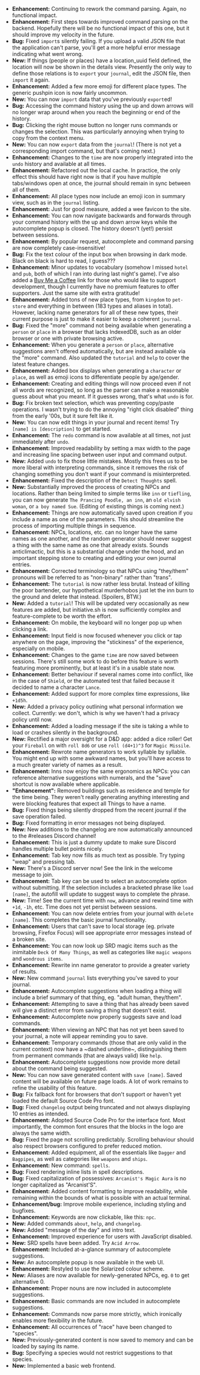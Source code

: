* **Enhancement:** Continuing to rework the command parsing. Again, no
  functional impact.
* **Enhancement:** First steps towards improved command parsing on the backend.
  Hopefully there will be no functional impact of this one, but it should
  improve my velocity in the future.
* **Bug:** Fixed `import`s silently failing. If you upload a valid JSON file
  that the application can't parse, you'll get a more helpful error message
  indicating what went wrong.
* **New:** If things (people or places) have a location_uuid field defined, the
  location will now be shown in the details view. Presently the only way to
  define those relations is to `export` your `journal`, edit the JSON file, then
  `import` it again.
* **Enhancement:** Added a few more emoji for different place types. The generic
  pushpin icon is now fairly uncommon.
* **New:** You can now `import` data that you've previously `export`ed!
* **Bug:** Accessing the command history using the up and down arrows will no
  longer wrap around when you reach the beginning or end of the history.
* **Bug:** Clicking the right mouse button no longer runs commands or changes
  the selection. This was particularly annoying when trying to copy from the
  context menu.
* **New:** You can now `export` data from the `journal`! (There is not yet a
  corresponding import command, but that's coming next.)
* **Enhancement:** Changes to the `time` are now properly integrated into the
  `undo` history and available at all times.
* **Enhancement:** Refactored out the local cache. In practice, the only effect
  this should have right now is that if you have multiple tabs/windows open at
  once, the journal should remain in sync between all of them.
* **Enhancement:** All place types now include an emoji icon in summary view,
  such as in the `journal` listing.
* **Enhancement:** Just for good measure, added a wee favicon to the site.
* **Enhancement:** You can now navigate backwards and forwards through your
  command history with the up and down arrow keys while the autocomplete popup
  is closed. The history doesn't (yet!) persist between sessions.
* **Enhancement:** By popular request, autocomplete and command parsing are now
  completely case-insensitive!
* **Bug:** Fix the text colour of the input box when browsing in dark mode.
  Black on black is hard to read, I guess???
* **Enhancement:** Minor updates to vocabulary (somehow I missed `hotel` and
  `pub`, both of which I ran into during last night's game). I've also added a
  [Buy Me a Coffee](https://www.buymeacoffee.com/initiative) link for those who
  would like to support development, though I currently have no premium features
  to offer supporters. Just the same site with extra gratitude!
* **Enhancement:** Added tons of new place types, from `kingdom` to `pet-store`
  and everything in between (183 types and aliases in total). However, lacking
  name generators for all of these new types, their current purpose is just to
  make it easier to keep a coherent `journal`.
* **Bug:** Fixed the "more" command not being available when generating a
  `person` or `place` in a browser that lacks IndexedDB, such as an older
  browser or one with private browsing active.
* **Enhancement:** When you generate a `person` or `place`, alternative
  suggestions aren't offered automatically, but are instead available via the
  "more" command. Also updated the `tutorial` and `help` to cover the latest
  feature changes.
* **Enhancement:** Added box displays when generating a `character` or `place`,
  as well as emoji icons to differentiate people by age/gender.
* **Enhancement:** Creating and editing things will now proceed even if not all
  words are recognized, so long as the parser can make a reasonable guess about
  what you meant. If it guesses wrong, that's what `undo` is for.
* **Bug:** Fix broken text selection, which was preventing copy/paste
  operations. I wasn't trying to do the annoying "right click disabled" thing
  from the early '00s, but it sure felt like it.
* **New:** You can now edit things in your journal and recent items! Try
  `[name] is [description]` to get started.
* **Enhancement:** The `redo` command is now available at all times, not just
  immediately after `undo`.
* **Enhancement:** Improved readability by setting a max width to the page and
  increasing line spacing between user input and command output.
* **New:** Added `undo` to fix those little mistakes. Mostly this frees us to be
  more liberal with interpreting commands, since it removes the risk of changing
  something you don't want if your command is misinterpreted.
* **Enhancement:** Fixed the description of the `Detect Thoughts` spell.
* **New:** Substantially improved the process of creating NPCs and locations.
  Rather than being limited to simple terms like `inn` or `tiefling`, you can
  now generate `The Prancing Poodle, an inn`, an `old elvish woman`, or `a boy
  named Sue`. (Editing of existing things is coming next.)
* **Enhancement:** Things are now automatically saved upon creation if you
  include a name as one of the parameters. This should streamline the process of
  importing multiple things in sequence.
* **Enhancement:** NPCs, locations, etc. can no longer have the same names as
  one another, and the random generator should never suggest a thing with the
  same name as one that already exists. Sounds anticlimactic, but this is a
  substantial change under the hood, and an important stepping stone to creating
  and editing your own journal entries.
* **Enhancement:** Corrected terminology so that NPCs using "they/them" pronouns
  will be referred to as "non-binary" rather than "trans".
* **Enhancement:** The `tutorial` is now rather less brutal. Instead of killing
  the poor bartender, our hypothetical murderhobos just let the inn burn to the
  ground and delete that instead. (Spoilers, BTW.)
* **New:** Added a `tutorial`! This will be updated very occasionally as new
  features are added, but initiative.sh is now sufficiently complex and
  feature-complete to be worth the effort.
* **Enhancement:** On mobile, the keyboard will no longer pop up when clicking a
  link.
* **Enhancement:** Input field is now focused whenever you click or tap anywhere
  on the page, improving the "stickiness" of the experience, especially on
  mobile.
* **Enhancement:** Changes to the game `time` are now saved between sessions.
  There's still some work to do before this feature is worth featuring more
  prominently, but at least it's in a usable state now.
* **Enhancement:** Better behaviour if several names come into conflict, like in
  the case of `Shield`, or the automated test that failed because it decided to
  name a character `Lance`.
* **Enhancement:** Added support for more complex time expressions, like
  `+1d5h`.
* **New:** Added a privacy policy outlining what personal information we
  collect. Currently: we don't, which is why we haven't had a privacy policy
  until now.
* **Enhancement:** Added a loading message if the site is taking a while to load
  or crashes silently in the background.
* **New:** Rectified a major oversight for a D&D app: added a dice roller! Get
  your `Fireball` on with `roll 8d6` or use `roll (d4+1)^3` for `Magic Missile`.
* **Enhancement:** Rewrote name generators to work syllable by syllable. You
  might end up with some awkward names, but you'll have access to a much greater
  variety of names as a result.
* **Enhancement:** Inns now enjoy the same ergonomics as NPCs: you can reference
  alternative suggestions with numerals, and the "save" shortcut is now
  available where applicable.
* **"Enhancement":** Removed buildings such as residence and temple for the time
  being. They weren't really generating anything interesting and were blocking
  features that expect all Things to have a name.
* **Bug:** Fixed things being silently dropped from the recent journal if the
  save operation failed.
* **Bug:** Fixed formatting in error messages not being displayed.
* **New:** New additions to the changelog are now automatically announced to the
  #releases Discord channel!
* **Enhancement:** This is just a dummy update to make sure Discord handles
  multiple bullet points nicely.
* **Enhancement:** Tab key now fills as much text as possible. Try typing "weap"
  and pressing tab.
* **New:** There's a Discord server now! See the link in the welcome message to
  join.
* **Enhancement:** Tab key can be used to select an autocomplete option without
  submitting. If the selection includes a bracketed phrase like `load [name]`,
  the autofill will update to suggest ways to complete the phrase.
* **New:** Time! See the current time with `now`, advance and rewind time with
  `+1d`, `-1h`, etc. Time does not yet persist between sessions.
* **Enhancement:** You can now delete entries from your journal with
  `delete [name]`. This completes the basic journal functionality.
* **Enhancement:** Users that can't save to local storage (eg. private browsing,
  Firefox Focus) will see appropriate error messages instead of a broken site.
* **Enhancement:** You can now look up SRD magic items such as the inimitable
  `Deck Of Many Things`, as well as categories like `magic weapons` and
  `wondrous items`.
* **Enhancement:** Rewrite inn name generator to provide a greater variety of
  results.
* **New:** New command `journal` lists everything you've saved to your journal.
* **Enhancement:** Autocomplete suggestions when loading a thing will include
  a brief summary of that thing, eg. "adult human, they/them".
* **Enhancement:** Attempting to save a thing that has already been saved will
  give a distinct error from saving a thing that doesn't exist.
* **Enhancement:** Autocomplete now properly suggests save and load commands.
* **Enhancement:** When viewing an NPC that has not yet been saved to your
  journal, a note will appear reminding you to save.
* **Enhancement:** Temporary commands (those that are only valid in the current
  context) now have a ~dashed underline~, distinguishing them from permanent
  commands (that are always valid) like `help`.
* **Enhancement:** Autocomplete suggestions now provide more detail about the
  command being suggested.
* **New:** You can now save generated content with `save [name]`. Saved content
  will be available on future page loads. A lot of work remains to refine the
  usability of this feature.
* **Bug:** Fix fallback font for browsers that don't support or haven't yet
  loaded the default Source Code Pro font.
* **Bug:** Fixed `changelog` output being truncated and not always displaying 10
  entries as intended.
* **Enhancement:** Adopted Source Code Pro for the interface font. Most
  importantly, the common font ensures that the blocks in the logo are always
  the same width.
* **Bug:** Fixed the page not scrolling predictably. Scrolling behaviour should
  also respect browsers configured to prefer reduced motion.
* **Enhancement:** Added equipment, all of the essentials like `Dagger` and
  `Bagpipes`, as well as categories like `weapons` and `ships`.
* **Enhancement:** New command: `spells`.
* **Bug:** Fixed rendering inline lists in spell descriptions.
* **Bug:** Fixed capitalization of possessives: `Arcanist's Magic Aura` is no
  longer capitalized as "Arcanist'S".
* **Enhancement:** Added content formatting to improve readability, while
  remaining within the bounds of what is possible with an actual terminal.
* **Enhancement/bug:** Improve mobile experience, including styling and
  bugfixes.
* **Enhancement:** Keywords are now clickable, like this: `npc`.
* **New:** Added commands `about`, `help`, and `changelog`.
* **New:** Added "message of the day" and intro text.
* **Enhancement:** Improved experience for users with JavaScript disabled.
* **New:** SRD spells have been added. Try `Acid Arrow`.
* **Enhancement:** Included at-a-glance summary of autocomplete suggestions.
* **New:** An autocomplete popup is now available in the web UI.
* **Enhancement:** Restyled to use the Solarized colour scheme.
* **New:** Aliases are now available for newly-generated NPCs, eg. `0` to get
  alternative 0.
* **Enhancement:** Proper nouns are now included in autocomplete suggestions.
* **Enhancement:** Basic commands are now included in autocomplete suggestions.
* **Enhancement:** Commands now parse more strictly, which ironically enables
  more flexibility in the future.
* **Enhancement:** All occurrences of "race" have been changed to "species".
* **New:** Previously-generated content is now saved to memory and can be loaded
  by saying its name.
* **Bug:** Specifying a species would not restrict suggestions to that species.
* **New:** Implemented a basic web frontend.
